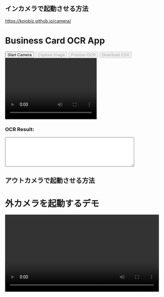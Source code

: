 ## インカメラで起動させる方法
https://kojobiz.github.io/camera/

<!DOCTYPE html>
<html lang="en">
<head>
  <meta charset="UTF-8">
  <meta name="viewport" content="width=device-width, initial-scale=1.0">
  <title>Business Card OCR App</title>
  <link rel="stylesheet" href="style.css">
  <script src="https://cdn.jsdelivr.net/npm/tesseract.js@2.1.1/dist/tesseract.min.js"></script>
  <script src="https://cdnjs.cloudflare.com/ajax/libs/FileSaver.js/2.0.5/FileSaver.min.js"></script>
</head>
<body>
  <h1>Business Card OCR App</h1>
  
  <div>
    <button id="start-camera">Start Camera</button>
    <button id="capture" disabled>Capture Image</button>
    <button id="process" disabled>Process OCR</button>
    <button id="download-csv" disabled>Download CSV</button>
  </div>

  <div>
    <video id="video" width="300" height="200" autoplay></video>
    <canvas id="canvas" width="300" height="200"></canvas>
    <img id="captured-image" style="display:none" alt="Captured Image">
  </div>

  <div>
    <h3>OCR Result:</h3>
    <textarea id="ocr-result" rows="6" cols="50"></textarea>
  </div>

  <script src="script.js"></script>
</body>
</html>

## アウトカメラで起動させる方法
<!DOCTYPE html>
<html lang="en">
<head>
  <meta charset="UTF-8">
  <meta name="viewport" content="width=device-width, initial-scale=1.0">
  <title>Camera Access</title>
  <style>
    #videoElement {
      width: 100%;
      height: auto;
    }
  </style>
</head>
<body>
  <h1>外カメラを起動するデモ</h1>
  <video id="videoElement" autoplay playsinline></video>
  <script>
    // 外カメラを優先して指定
    const constraints = {
      video: { facingMode: { exact: "environment" } }
    };

    // カメラを起動
    navigator.mediaDevices.getUserMedia(constraints)
      .then((stream) => {
        const video = document.getElementById('videoElement');
        video.srcObject = stream;
      })
      .catch((err) => {
        console.error("カメラの起動に失敗しました: ", err);
      });
  </script>
</body>
</html>
